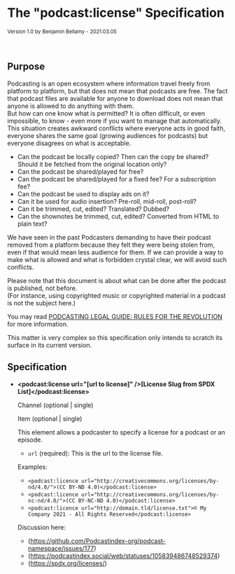 # The "podcast:license" Specification

<small>Version 1.0 by Benjamin Bellamy - 2021.03.05</small>

<br>

## Purpose

Podcasting is an open ecosystem where information travel freely from platform to platform, but that does not mean that podcasts are free.
The fact that podcast files are available for anyone to download does not mean that anyone is allowed to do anything with them.  
But how can one know what is permitted? It is often difficult, or even impossible, to know - even more if you want to manage that automatically.
This situation creates awkward conflicts where everyone acts in good faith, everyone shares the same goal (growing audiences for podcasts) but everyone disagrees on what is acceptable.

- Can the podcast be locally copied? Then can the copy be shared? Should it be fetched from the original location only?
- Can the podcast be shared/played for free?
- Can the podcast be shared/played for a fixed fee? For a subscription fee?
- Can the podcast be used to display ads on it?
- Can it be used for audio insertion? Pre-roll, mid-roll, post-roll?
- Can it be trimmed, cut, edited? Translated? Dubbed?
- Can the shownotes be trimmed, cut, edited? Converted from HTML to plain text?

We have seen in the past Podcasters demanding to have their podcast removed from a platform because they felt they were being stolen from, even if that would mean less audience for them.
If we can provide a way to make what is allowed and what is forbidden crystal clear, we will avoid such conflicts.

Please note that this document is about what can be done after the podcast is published, not before.  
(For instance, using copyrighted music or copyrighted material in a podcast is not the subject here.)

You may read [PODCASTING LEGAL GUIDE: RULES FOR THE REVOLUTION](https://wiki.creativecommons.org/wiki/Podcasting_Legal_Guide) for more information.

This matter is very complex so this specification only intends to scratch its surface in its current version.

## Specification

- **\<podcast:license url="[url to license]" />[License Slug from SPDX List]</podcast:license>**

    Channel (optional | single)

    Item (optional | single)

   This element allows a podcaster to specify a license for a podcast or an episode.

   - `url` (required): This is the url to the license file.

   Examples:
   - `<podcast:licence url="http://creativecommons.org/licenses/by-nd/4.0/">(CC BY-ND 4.0)</podcast:license>`
   - `<podcast:licence url="http://creativecommons.org/licenses/by-nc-nd/4.0/">(CC BY-NC-ND 4.0)</podcast:license>`
   - `<podcast:licence url="http://domain.tld/license.txt">© My Company 2021 - All Rights Reserved</podcast:license>`
 
   
   Discussion here:
   - (https://github.com/Podcastindex-org/podcast-namespace/issues/177)
   - (https://podcastindex.social/web/statuses/105839486748529374)
   - (https://spdx.org/licenses/)
   
